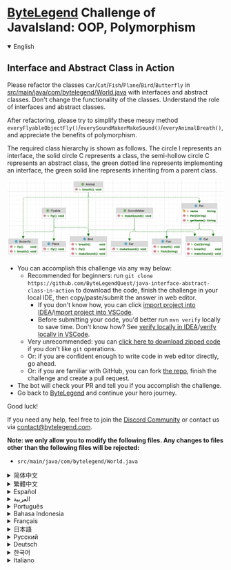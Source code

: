 # [ByteLegend](https://bytelegend.com) Challenge of JavaIsland: OOP, Polymorphism

<details open='true'>
<summary>English</summary>

## Interface and Abstract Class in Action

Please refactor the classes `Car`/`Cat`/`Fish`/`Plane`/`Bird`/`Butterfly` in [src/main/java/com/bytelegend/World.java](https://github.com/ByteLegendQuest/java-interface-abstract-class-in-action/blob/main/src/main/java/com/bytelegend/World.java) with interfaces and abstract classes.
Don't change the functionality of the classes. Understand the role of interfaces and abstract classes.

After refactoring, please try to simplify these messy method `everyFlyableObjectFly()`/`everySoundMakerMakeSound()`/`everyAnimalBreath()`, and appreciate the benefits of polymorphism.


The required class hierarchy is shown as follows.
The circle I represents an interface, the solid circle C represents a class, the semi-hollow circle C represents an abstract class,
the green dotted line represents implementing an interface, the green solid line represents inheriting from a parent class.

![uml](https://raw.githubusercontent.com/ByteLegendQuest/java-interface-abstract-class-in-action/main/docs/uml.png)

- You can accomplish this challenge via any way below:
  - Recommended for beginners: run `git clone https://github.com/ByteLegendQuest/java-interface-abstract-class-in-action` to download the code,
    finish the challenge in your local IDE, then copy/paste/submit the answer in web editor.
    - If you don't know how, you can click [import project into IDEA](https://github.com/ByteLegendQuest/java-interface-abstract-class-in-action/blob/main/docs/en/clone-and-import.md)/[import project into VSCode](https://github.com/ByteLegendQuest/java-interface-abstract-class-in-action/blob/main/docs/en/clone-and-import-vscode.md).
    - Before submitting your code, you'd better run `mvn verify` locally to save time. Don't know how? See [verify locally in IDEA](https://github.com/ByteLegendQuest/java-interface-abstract-class-in-action/blob/main/docs/en/run-mvn-verify-idea.md)/[verify locally in VSCode](https://github.com/ByteLegendQuest/java-interface-abstract-class-in-action/blob/main/docs/en/run-mvn-verify-vscode.md).
  - Very unrecommended: you can [click here to download zipped code](https://codeload.github.com/ByteLegendQuest/java-interface-abstract-class-in-action/zip/refs/heads/main) if you don't like `git` operations.
  - Or: if you are confident enough to write code in web editor directly, go ahead.
  - Or: if you are familiar with GitHub, you can fork [the repo](https://github.com/ByteLegendQuest/java-interface-abstract-class-in-action), finish the challenge and create a pull request.
- The bot will check your PR and tell you if you accomplish the challenge.
- Go back to [ByteLegend](https://bytelegend.com) and continue your hero journey.

Good luck!

If you need any help, feel free to join the [Discord Community](https://discord.gg/35RreUUGWt) or contact us via [contact@bytelegend.com](mailto:contact@bytelegend.com).

**Note: we only allow you to modify the following files.
Any changes to files other than the following files will be rejected:**

- `src/main/java/com/bytelegend/World.java`

</details>

<details>
<summary>简体中文</summary>

## 接口与抽象类实战

请使用接口和抽象类重构[src/main/java/com/bytelegend/World.java](https://github.com/ByteLegendQuest/java-interface-abstract-class-in-action/blob/main/src/main/java/com/bytelegend/World.java)中的`Car`/`Cat`/`Fish`/`Plane`/`Bird`/`Butterfly`类，不改变其功能，体会接口和抽象类的作用。

在完成重构后，请尝试简化啰嗦的`everyFlyableObjectFly()`/`everySoundMakerMakeSound()`/`everyAnimalBreath()`方法，体会多态的好处。


要求的继承体系如图所示。其中，圆圈I代表接口，实心圆圈C代表类，半空心圆圈C代表抽象类，绿色虚线代表实现接口，绿色实线代表继承父类。

![uml](https://raw.githubusercontent.com/ByteLegendQuest/java-interface-abstract-class-in-action/main/docs/uml.png)

- 你可以使用以下任意一种方法完成挑战：
  - 初学者推荐：运行`git clone https://git.bytelegend.com/ByteLegendQuest/java-interface-abstract-class-in-action`将代码下载到本地，在本地使用IDE调试完成后复制到网页编辑器里提交。
    - 如果你不知道怎么做，可以点击[导入IDEA](https://github.com/ByteLegendQuest/java-interface-abstract-class-in-action/blob/main/docs/zh_hans/clone-and-import.md)/[导入VSCode](https://github.com/ByteLegendQuest/java-interface-abstract-class-in-action/blob/main/docs/zh_hans/clone-and-import-vscode.md)。
    - 在提交之前，你最好先在本地运行`mvn verify`验证一下答案，以节约时间。不知道如何做？请查看[在IDEA中本地验证](https://github.com/ByteLegendQuest/java-interface-abstract-class-in-action/blob/main/docs/zh_hans/run-mvn-verify-idea.md)/[在VSCode中本地验证](https://github.com/ByteLegendQuest/java-interface-abstract-class-in-action/blob/main/docs/zh_hans/run-mvn-verify-vscode.md)。
  - 非常不推荐：如果你实在不喜欢`git`命令行操作，你可以[点击这里直接下载打包好的代码](https://ghcodeload.bytelegend.com/ByteLegendQuest/java-interface-abstract-class-in-action/zip/refs/heads/main)。
  - 或者：如果你非常自信不需要下载代码到本地调试，可以使用网页编辑器直接提交。
  - 或者：如果你对GitHub非常熟悉，你可以fork[这个仓库](https://github.com/ByteLegendQuest/java-interface-abstract-class-in-action)、完成挑战后，创建一个Pull Request。
- 机器人将会检查你的答案，告诉你你是否通过了挑战。
- 回到[字节传说](https://bytelegend.com)，然后继续你的英雄旅程。

祝你好运！

如果你需要任何帮助，欢迎加入官方玩家QQ群（在[首页](https://bytelegend.com)右下角的`联系 & 关于`菜单里可以找到入群方式）或者[Discord社区](https://discord.gg/PvmqK3hF)，或email至[contact@bytelegend.com](mailto:contact@bytelegend.com)。

**注意：我们只允许您修改以下文件，任何对其他文件的修改都会被拒绝：**

- `src/main/java/com/bytelegend/World.java`

</details>

<details>
<summary>繁體中文</summary>

接口和抽像類在行動
---------

請使用接口和抽像類重構[src/main/java/com/bytelegend/World.java](https://github.com/ByteLegendQuest/java-interface-abstract-class-in-action/blob/main/src/main/java/com/bytelegend/World.java)中的`Car` / `Cat` / `Fish` / `Plane` / `Bird` / `Butterfly`類。不要更改類的功能。了解接口和抽像類的作用。

重構之後，請盡量簡化這些亂七八糟的方法`everyFlyableObjectFly()` / `everySoundMakerMakeSound()` / `everyAnimalBreath()` ，體會多態的好處。

所需的類層次結構如下所示。圓圈I代表接口，實心圓C代表類，半空心圓C代表抽像類，綠色虛線代表實現接口，綠色實線代表從父類繼承。

![微升](https://raw.githubusercontent.com/ByteLegendQuest/java-interface-abstract-class-in-action/main/docs/uml.png)

-   您可以通過以下任何方式完成此挑戰：
    -   推薦給初學者：運行`git clone https://github.com/ByteLegendQuest/java-interface-abstract-class-in-action`下載代碼，在本地IDE中完成挑戰，然後復制/粘貼/提交答案網頁編輯器。
        -   如果你不知道怎麼做，你可以點擊[import project into IDEA](https://github.com/ByteLegendQuest/java-interface-abstract-class-in-action/blob/main/docs/en/clone-and-import.md) / [import project into VSCode](https://github.com/ByteLegendQuest/java-interface-abstract-class-in-action/blob/main/docs/en/clone-and-import-vscode.md) 。
        -   在提交代碼之前，您最好在本地運行`mvn verify`以節省時間。不知道怎麼樣？請參閱[在 IDEA](https://github.com/ByteLegendQuest/java-interface-abstract-class-in-action/blob/main/docs/en/run-mvn-verify-idea.md) [中進行本地驗證/在 VSCode 中進行本地驗證](https://github.com/ByteLegendQuest/java-interface-abstract-class-in-action/blob/main/docs/en/run-mvn-verify-vscode.md)。
    -   非常不推薦：如果你不喜歡`git`操作，可以[點擊這裡下載壓縮代碼](https://codeload.github.com/ByteLegendQuest/java-interface-abstract-class-in-action/zip/refs/heads/main)。
    -   或者：如果您有足夠的信心直接在 Web 編輯器中編寫代碼，請繼續。
    -   或者：如果你熟悉 GitHub，你可以 fork [倉庫](https://github.com/ByteLegendQuest/java-interface-abstract-class-in-action)，完成挑戰並創建一個拉取請求。
-   機器人會檢查你的 PR 並告訴你是否完成了挑戰。
-   回到[ByteLegend](https://bytelegend.com)繼續你的英雄之旅。

祝你好運！

如果您需要任何幫助，請隨時加入[Discord 社區](https://discord.gg/35RreUUGWt)或通過[contact@bytelegend.com](mailto:contact@bytelegend.com)聯繫我們。

**注意：我們只允許您修改以下文件。對以下文件以外的文件的任何更改都將被拒絕：**

-   `src/main/java/com/bytelegend/World.java`
</details>

<details>
<summary>Español</summary>

Interfaz y clase abstracta en acción
------------------------------------

Refactorice las clases `Car` / `Cat` / `Fish` / `Plane` / `Bird` / `Butterfly` en [src/main/java/com/bytelegend/World.java](https://github.com/ByteLegendQuest/java-interface-abstract-class-in-action/blob/main/src/main/java/com/bytelegend/World.java) con interfaces y clases abstractas. No cambie la funcionalidad de las clases. Comprender el papel de las interfaces y las clases abstractas.

Después de la refactorización, intente simplificar estos métodos complicados `everyFlyableObjectFly()` / `everySoundMakerMakeSound()` / `everyAnimalBreath()` , y aprecie los beneficios del polimorfismo.

La jerarquía de clases requerida se muestra a continuación. El círculo I representa una interfaz, el círculo sólido C representa una clase, el círculo semihueco C representa una clase abstracta, la línea punteada verde representa la implementación de una interfaz, la línea sólida verde representa la herencia de una clase principal.

![uml](https://raw.githubusercontent.com/ByteLegendQuest/java-interface-abstract-class-in-action/main/docs/uml.png)

-   Puede lograr este desafío de cualquier manera a continuación:
    -   Recomendado para principiantes: ejecute `git clone https://github.com/ByteLegendQuest/java-interface-abstract-class-in-action` para descargar el código, finalice el desafío en su IDE local, luego copie/pegue/envíe la respuesta en Editor web.
        -   Si no sabe cómo hacerlo, puede hacer clic en [importar proyecto a IDEA](https://github.com/ByteLegendQuest/java-interface-abstract-class-in-action/blob/main/docs/en/clone-and-import.md) / [importar proyecto a VSCode](https://github.com/ByteLegendQuest/java-interface-abstract-class-in-action/blob/main/docs/en/clone-and-import-vscode.md) .
        -   Antes de enviar su código, es mejor que ejecute `mvn verify` localmente para ahorrar tiempo. ¿No sabes cómo? Ver [verificar localmente en IDEA](https://github.com/ByteLegendQuest/java-interface-abstract-class-in-action/blob/main/docs/en/run-mvn-verify-idea.md) / [verificar localmente en VSCode](https://github.com/ByteLegendQuest/java-interface-abstract-class-in-action/blob/main/docs/en/run-mvn-verify-vscode.md) .
    -   Muy poco recomendado: puede [hacer clic aquí para descargar el código comprimido](https://codeload.github.com/ByteLegendQuest/java-interface-abstract-class-in-action/zip/refs/heads/main) si no le gustan las operaciones de `git` .
    -   O: si tiene la confianza suficiente para escribir código en el editor web directamente, adelante.
    -   O: si está familiarizado con GitHub, puede bifurcar [el repositorio](https://github.com/ByteLegendQuest/java-interface-abstract-class-in-action) , finalizar el desafío y crear una solicitud de extracción.
-   El bot verificará tu PR y te dirá si logras el desafío.
-   Regrese a [ByteLegend](https://bytelegend.com) y continúe su viaje de héroe.

¡Buena suerte!

Si necesita ayuda, no dude en unirse a la [comunidad de Discord](https://discord.gg/35RreUUGWt) o contáctenos a través de [contact@bytelegend.com](mailto:contact@bytelegend.com) .

**Nota: solo le permitimos modificar los siguientes archivos. Cualquier cambio en los archivos que no sean los siguientes archivos será rechazado:**

-   `src/main/java/com/bytelegend/World.java`
</details>

<details>
<summary>العربية</summary>

واجهة ودرجة الملخص في العمل
---------------------------

يرجى إعادة بناء الفئات `Car` / `Cat` / `Fish` / `Plane` / `Bird` / `Butterfly` في [src / main / java / com / bytelegend / World.java](https://github.com/ByteLegendQuest/java-interface-abstract-class-in-action/blob/main/src/main/java/com/bytelegend/World.java) باستخدام واجهات وفصول مجردة. لا تغير وظائف الفئات. فهم دور الواجهات والفئات المجردة.

بعد إعادة البناء ، يرجى محاولة تبسيط هذه الطريقة الفوضوية `everyFlyableObjectFly()` / `everySoundMakerMakeSound()` / `everyAnimalBreath()` وتقدير فوائد تعدد الأشكال.

يتم عرض التسلسل الهرمي المطلوب للفئة على النحو التالي. تمثل الدائرة I واجهة ، وتمثل الدائرة الصلبة C فئة ، وتمثل الدائرة شبه المجوفة C فئة مجردة ، ويمثل الخط المنقط الأخضر تنفيذ واجهة ، ويمثل الخط الصلب الأخضر الموروث من فئة أصل.

![uml](https://raw.githubusercontent.com/ByteLegendQuest/java-interface-abstract-class-in-action/main/docs/uml.png)

-   يمكنك إنجاز هذا التحدي بأي طريقة أدناه:
    -   موصى به للمبتدئين: قم بتشغيل `git clone https://github.com/ByteLegendQuest/java-interface-abstract-class-in-action` لتنزيل الكود ، وإنهاء التحدي في IDE المحلي الخاص بك ، ثم نسخ / لصق / إرسال الإجابة في محررشبكة.
        -   إذا كنت لا تعرف كيف يمكنك النقر فوق [استيراد مشروع إلى IDEA](https://github.com/ByteLegendQuest/java-interface-abstract-class-in-action/blob/main/docs/en/clone-and-import.md) / [استيراد مشروع إلى VSCode](https://github.com/ByteLegendQuest/java-interface-abstract-class-in-action/blob/main/docs/en/clone-and-import-vscode.md) .
        -   قبل إرسال التعليمات البرمجية الخاصة بك ، من الأفضل تشغيل `mvn verify` محليًا لتوفير الوقت. لا أعرف كيف؟ انظر [التحقق محليًا في IDEA](https://github.com/ByteLegendQuest/java-interface-abstract-class-in-action/blob/main/docs/en/run-mvn-verify-idea.md) / [تحقق محليًا في VSCode](https://github.com/ByteLegendQuest/java-interface-abstract-class-in-action/blob/main/docs/en/run-mvn-verify-vscode.md) .
    -   غير موصى به على الإطلاق: يمكنك [النقر هنا لتنزيل رمز مضغوط](https://codeload.github.com/ByteLegendQuest/java-interface-abstract-class-in-action/zip/refs/heads/main) إذا كنت لا تحب عمليات `git` .
    -   أو: إذا كنت واثقًا بدرجة كافية لكتابة التعليمات البرمجية في محرر الويب مباشرةً ، فابدأ.
    -   أو: إذا كنت معتادًا على GitHub ، فيمكنك تفرع [الريبو](https://github.com/ByteLegendQuest/java-interface-abstract-class-in-action) وإنهاء التحدي وإنشاء طلب سحب.
-   سيتحقق الروبوت من العلاقات العامة الخاصة بك ويخبرك إذا أنجزت التحدي.
-   ارجع إلى [ByteLegend وتابع](https://bytelegend.com) رحلة بطلك.

حظا طيبا وفقك الله!

إذا كنت بحاجة إلى أي مساعدة ، فلا تتردد في الانضمام إلى [مجتمع Discord](https://discord.gg/35RreUUGWt) أو الاتصال بنا عبر [contact@bytelegend.com](mailto:contact@bytelegend.com) .

**ملاحظة: نسمح لك فقط بتعديل الملفات التالية. سيتم رفض أي تغييرات يتم إجراؤها على الملفات بخلاف الملفات التالية:**

-   `src/main/java/com/bytelegend/World.java`
</details>

<details>
<summary>Português</summary>

Interface e classe abstrata em ação
-----------------------------------

Por favor refatore as classes `Car` / `Cat` / `Fish` / `Plane` / `Bird` / `Butterfly` em [src/main/java/com/bytelegend/World.java](https://github.com/ByteLegendQuest/java-interface-abstract-class-in-action/blob/main/src/main/java/com/bytelegend/World.java) com interfaces e classes abstratas. Não altere a funcionalidade das classes. Compreender o papel das interfaces e classes abstratas.

Após a refatoração, tente simplificar esses métodos `everyFlyableObjectFly()` / `everySoundMakerMakeSound()` / `everyAnimalBreath()` e aprecie os benefícios do polimorfismo.

A hierarquia de classe necessária é mostrada a seguir. O círculo I representa uma interface, o círculo sólido C representa uma classe, o círculo semi-oco C representa uma classe abstrata, a linha pontilhada verde representa a implementação de uma interface, a linha sólida verde representa a herança de uma classe pai.

![uml](https://raw.githubusercontent.com/ByteLegendQuest/java-interface-abstract-class-in-action/main/docs/uml.png)

-   Você pode realizar este desafio de qualquer maneira abaixo:
    -   Recomendado para iniciantes: execute `git clone https://github.com/ByteLegendQuest/java-interface-abstract-class-in-action` para baixar o código, conclua o desafio em seu IDE local e copie/cole/envie a resposta em editor web.
        -   Se você não sabe como, você pode clicar em [import project into IDEA](https://github.com/ByteLegendQuest/java-interface-abstract-class-in-action/blob/main/docs/en/clone-and-import.md) / [import project into VSCode](https://github.com/ByteLegendQuest/java-interface-abstract-class-in-action/blob/main/docs/en/clone-and-import-vscode.md) .
        -   Antes de enviar seu código, é melhor você executar `mvn verify` localmente para economizar tempo. Não sei como? Consulte [verificar localmente em IDEA](https://github.com/ByteLegendQuest/java-interface-abstract-class-in-action/blob/main/docs/en/run-mvn-verify-idea.md) / [verificar localmente em VSCode](https://github.com/ByteLegendQuest/java-interface-abstract-class-in-action/blob/main/docs/en/run-mvn-verify-vscode.md) .
    -   Muito não recomendado: você pode [clicar aqui para baixar o código zipado](https://codeload.github.com/ByteLegendQuest/java-interface-abstract-class-in-action/zip/refs/heads/main) se não gostar das operações do `git` .
    -   Ou: se você estiver confiante o suficiente para escrever código diretamente no editor da web, vá em frente.
    -   Ou: se você estiver familiarizado com o GitHub, você pode bifurcar [o repo](https://github.com/ByteLegendQuest/java-interface-abstract-class-in-action) , finalizar o desafio e criar um pull request.
-   O bot verificará seu PR e informará se você cumprir o desafio.
-   Volte para [ByteLegend](https://bytelegend.com) e continue sua jornada de herói.

Boa sorte!

Se precisar de ajuda, sinta-se à vontade para se juntar à [Comunidade Discord](https://discord.gg/35RreUUGWt) ou entre em contato conosco via [contact@bytelegend.com](mailto:contact@bytelegend.com) .

**Nota: só permitimos que você modifique os seguintes arquivos. Quaisquer alterações em arquivos que não sejam os arquivos a seguir serão rejeitadas:**

-   `src/main/java/com/bytelegend/World.java`
</details>

<details>
<summary>Bahasa Indonesia</summary>

Antarmuka dan Kelas Abstrak dalam Tindakan
------------------------------------------

Harap perbaiki kelas `Car` / `Cat` / `Fish` / `Plane` / `Bird` / `Butterfly` -kupu di [src/main/java/com/bytelegend/World.java](https://github.com/ByteLegendQuest/java-interface-abstract-class-in-action/blob/main/src/main/java/com/bytelegend/World.java) dengan antarmuka dan kelas abstrak. Jangan ubah fungsionalitas kelas. Memahami peran antarmuka dan kelas abstrak.

Setelah pemfaktoran ulang, coba sederhanakan metode berantakan ini `everyFlyableObjectFly()` / `everySoundMakerMakeSound()` / `everyAnimalBreath()` , dan hargai manfaat polimorfisme.

Hirarki kelas yang diperlukan ditunjukkan sebagai berikut. Lingkaran I mewakili antarmuka, lingkaran padat C mewakili kelas, lingkaran setengah berongga C mewakili kelas abstrak, garis putus-putus hijau mewakili implementasi antarmuka, garis hijau solid mewakili pewarisan dari kelas induk.

![uml](https://raw.githubusercontent.com/ByteLegendQuest/java-interface-abstract-class-in-action/main/docs/uml.png)

-   Anda dapat menyelesaikan tantangan ini melalui cara apa pun di bawah ini:
    -   Direkomendasikan untuk pemula: jalankan `git clone https://github.com/ByteLegendQuest/java-interface-abstract-class-in-action` untuk mengunduh kode, selesaikan tantangan di IDE lokal Anda, lalu salin/tempel/kirim jawabannya di editor web.
        -   Jika Anda tidak tahu caranya, Anda bisa mengklik [import project into IDEA](https://github.com/ByteLegendQuest/java-interface-abstract-class-in-action/blob/main/docs/en/clone-and-import.md) / [import project into VSCode](https://github.com/ByteLegendQuest/java-interface-abstract-class-in-action/blob/main/docs/en/clone-and-import-vscode.md) .
        -   Sebelum mengirimkan kode Anda, Anda sebaiknya menjalankan `mvn verify` secara lokal untuk menghemat waktu. Tidak tahu bagaimana? Lihat [verifikasi secara lokal di IDEA](https://github.com/ByteLegendQuest/java-interface-abstract-class-in-action/blob/main/docs/en/run-mvn-verify-idea.md) / [verifikasi secara lokal di VSCode](https://github.com/ByteLegendQuest/java-interface-abstract-class-in-action/blob/main/docs/en/run-mvn-verify-vscode.md) .
    -   Sangat tidak direkomendasikan: Anda dapat [mengklik di sini untuk mengunduh kode zip](https://codeload.github.com/ByteLegendQuest/java-interface-abstract-class-in-action/zip/refs/heads/main) jika Anda tidak menyukai operasi `git` .
    -   Atau: jika Anda cukup percaya diri untuk menulis kode di editor web secara langsung, silakan.
    -   Atau: jika Anda terbiasa dengan GitHub, Anda dapat melakukan fork [repo](https://github.com/ByteLegendQuest/java-interface-abstract-class-in-action) , menyelesaikan tantangan, dan membuat permintaan tarik.
-   Bot akan memeriksa PR Anda dan memberi tahu Anda jika Anda menyelesaikan tantangan.
-   Kembali ke [ByteLegend](https://bytelegend.com) dan lanjutkan perjalanan pahlawan Anda.

Semoga berhasil!

Jika Anda memerlukan bantuan, jangan ragu untuk bergabung dengan [Komunitas Discord](https://discord.gg/35RreUUGWt) atau hubungi kami melalui [contact@bytelegend.com](mailto:contact@bytelegend.com) .

**Catatan: kami hanya mengizinkan Anda untuk mengubah file berikut. Setiap perubahan pada file selain file berikut akan ditolak:**

-   `src/main/java/com/bytelegend/World.java`
</details>

<details>
<summary>Français</summary>

Interface et classe abstraite en action
---------------------------------------

Veuillez refactoriser les classes `Car` / `Cat` / `Fish` / `Plane` / `Bird` / `Butterfly` dans [src/main/java/com/bytelegend/World.java](https://github.com/ByteLegendQuest/java-interface-abstract-class-in-action/blob/main/src/main/java/com/bytelegend/World.java) avec des interfaces et des classes abstraites. Ne modifiez pas la fonctionnalité des classes. Comprendre le rôle des interfaces et des classes abstraites.

Après la refactorisation, essayez de simplifier ces méthodes désordonnées `everyFlyableObjectFly()` / `everySoundMakerMakeSound()` / `everyAnimalBreath()` , et appréciez les avantages du polymorphisme.

La hiérarchie de classes requise est illustrée ci-dessous. Le cercle I représente une interface, le cercle plein C représente une classe, le cercle semi-creux C représente une classe abstraite, le trait pointillé vert représente l'implémentation d'une interface, le trait plein vert représente l'héritage d'une classe mère.

![uml](https://raw.githubusercontent.com/ByteLegendQuest/java-interface-abstract-class-in-action/main/docs/uml.png)

-   Vous pouvez accomplir ce défi de n'importe quelle manière ci-dessous:
    -   Recommandé pour les débutants : lancez `git clone https://github.com/ByteLegendQuest/java-interface-abstract-class-in-action` pour télécharger le code, terminez le défi dans votre IDE local, puis copiez/collez/soumettez la réponse dans éditeur web.
        -   Si vous ne savez pas comment, vous pouvez cliquer sur [importer le projet dans IDEA](https://github.com/ByteLegendQuest/java-interface-abstract-class-in-action/blob/main/docs/en/clone-and-import.md) / [importer le projet dans VSCode](https://github.com/ByteLegendQuest/java-interface-abstract-class-in-action/blob/main/docs/en/clone-and-import-vscode.md) .
        -   Avant de soumettre votre code, vous feriez mieux d'exécuter `mvn verify` localement pour gagner du temps. Vous ne savez pas comment ? Voir [vérifier localement dans IDEA](https://github.com/ByteLegendQuest/java-interface-abstract-class-in-action/blob/main/docs/en/run-mvn-verify-idea.md) / [vérifier localement dans VSCode](https://github.com/ByteLegendQuest/java-interface-abstract-class-in-action/blob/main/docs/en/run-mvn-verify-vscode.md) .
    -   Très déconseillé : vous pouvez [cliquer ici pour télécharger le code compressé](https://codeload.github.com/ByteLegendQuest/java-interface-abstract-class-in-action/zip/refs/heads/main) si vous n'aimez pas les opérations `git` .
    -   Ou : si vous êtes suffisamment confiant pour écrire du code directement dans l'éditeur Web, continuez.
    -   Ou : si vous êtes familier avec GitHub, vous pouvez forker [le dépôt](https://github.com/ByteLegendQuest/java-interface-abstract-class-in-action) , terminer le défi et créer une demande d'extraction.
-   Le bot vérifiera votre PR et vous dira si vous accomplissez le défi.
-   Retournez à [ByteLegend](https://bytelegend.com) et continuez votre voyage de héros.

Bonne chance!

Si vous avez besoin d'aide, n'hésitez pas à rejoindre la [communauté Discord](https://discord.gg/35RreUUGWt) ou à nous contacter via [contact@bytelegend.com](mailto:contact@bytelegend.com) .

**Remarque : nous vous autorisons uniquement à modifier les fichiers suivants. Toute modification de fichiers autres que les fichiers suivants sera rejetée :**

-   `src/main/java/com/bytelegend/World.java`
</details>

<details>
<summary>日本語</summary>

動作中のインターフェースと抽象クラス
------------------

インターフェイスと抽象クラスを使用して、 [src / main / java / com / bytelegend/World.java](https://github.com/ByteLegendQuest/java-interface-abstract-class-in-action/blob/main/src/main/java/com/bytelegend/World.java)のクラス`Car` / `Cat` / `Fish` / `Plane` / `Bird` / `Butterfly`をリファクタリングしてください。クラスの機能を変更しないでください。インターフェイスと抽象クラスの役割を理解します。

リファクタリング後、これらの厄介なメソッド`everyFlyableObjectFly()` / `everySoundMakerMakeSound()` / `everyAnimalBreath()` （）を単純化して、ポリモーフィズムの利点を理解してください。

必要なクラス階層は次のとおりです。円Iはインターフェースを表し、実線の円Cはクラスを表し、半中空の円Cは抽象クラスを表し、緑色の点線はインターフェースの実装を表し、緑色の実線は親クラスからの継承を表します。

![uml](https://raw.githubusercontent.com/ByteLegendQuest/java-interface-abstract-class-in-action/main/docs/uml.png)

-   この課題は、以下のいずれかの方法で達成できます。
    -   初心者に推奨： `git clone https://github.com/ByteLegendQuest/java-interface-abstract-class-in-action`を実行してコードをダウンロードし、ローカルIDEでチャレンジを終了してから、で回答をコピー/貼り付け/送信します。 Webエディター。
        -   方法がわからない場合は、\[ [プロジェクトをIDEAにインポート](https://github.com/ByteLegendQuest/java-interface-abstract-class-in-action/blob/main/docs/en/clone-and-import.md)\]/\[ [プロジェクトをVSCodeにインポート](https://github.com/ByteLegendQuest/java-interface-abstract-class-in-action/blob/main/docs/en/clone-and-import-vscode.md)\]をクリックできます。
        -   コードを送信する前に、時間を節約するためにローカルで`mvn verify`実行することをお勧めします。方法がわかりませんか？ [IDEAでローカルに](https://github.com/ByteLegendQuest/java-interface-abstract-class-in-action/blob/main/docs/en/run-mvn-verify-idea.md)[検証する/VSCodeでローカルに](https://github.com/ByteLegendQuest/java-interface-abstract-class-in-action/blob/main/docs/en/run-mvn-verify-vscode.md)検証するを参照してください。
    -   非常に推奨されていません`git`操作が気に入らない場合は、 [ここをクリックしてzipコードをダウンロード](https://codeload.github.com/ByteLegendQuest/java-interface-abstract-class-in-action/zip/refs/heads/main)できます。
    -   または：Webエディターで直接コードを記述できる自信がある場合は、先に進んでください。
    -   または：GitHubに精通している場合は[、リポジトリ](https://github.com/ByteLegendQuest/java-interface-abstract-class-in-action)をフォークしてチャレンジを終了し、プルリクエストを作成できます。
-   ボットはPRをチェックし、チャレンジを達成したかどうかを通知します。
-   [ByteLegend](https://bytelegend.com)に戻り、ヒーローの旅を続けてください。

幸運を！

ヘルプが必要な場合は、 [Discordコミュニティ](https://discord.gg/35RreUUGWt)に参加するか、contact [@bytelegend.com](mailto:contact@bytelegend.com)からお問い合わせください。

**注：変更できるのは次のファイルのみです。次のファイル以外のファイルへの変更は拒否されます。**

-   `src/main/java/com/bytelegend/World.java`
</details>

<details>
<summary>Русский</summary>

Интерфейс и абстрактный класс в действии
----------------------------------------

Пожалуйста, рефакторинг классов `Car` / `Cat` / `Fish` / `Plane` / `Bird` / `Butterfly` в [src/main/java/com/bytelegend/World.java](https://github.com/ByteLegendQuest/java-interface-abstract-class-in-action/blob/main/src/main/java/com/bytelegend/World.java) с интерфейсами и абстрактными классами. Не изменяйте функциональность классов. Понимать роль интерфейсов и абстрактных классов.

После рефакторинга попробуйте упростить эти запутанные методы `everyFlyableObjectFly()` / `everySoundMakerMakeSound()` / `everyAnimalBreath()` и оцените преимущества полиморфизма.

Требуемая иерархия классов показана ниже. Круг I представляет интерфейс, сплошной круг C представляет класс, полупустой круг C представляет абстрактный класс, зеленая пунктирная линия представляет реализацию интерфейса, зеленая сплошная линия представляет наследование от родительского класса.

![умл](https://raw.githubusercontent.com/ByteLegendQuest/java-interface-abstract-class-in-action/main/docs/uml.png)

-   Вы можете выполнить эту задачу любым способом, указанным ниже:
    -   Рекомендуется для начинающих: запустите `git clone https://github.com/ByteLegendQuest/java-interface-abstract-class-in-action` , чтобы загрузить код, выполните задание в локальной среде IDE, затем скопируйте/вставьте/отправьте ответ в веб-редактор.
        -   Если вы не знаете как, вы можете нажать [импортировать проект в IDEA](https://github.com/ByteLegendQuest/java-interface-abstract-class-in-action/blob/main/docs/en/clone-and-import.md) / [импортировать проект в VSCode](https://github.com/ByteLegendQuest/java-interface-abstract-class-in-action/blob/main/docs/en/clone-and-import-vscode.md) .
        -   Перед отправкой кода вам лучше запустить `mvn verify` локально, чтобы сэкономить время. Не знаете как? См. « [Проверить локально в IDEA](https://github.com/ByteLegendQuest/java-interface-abstract-class-in-action/blob/main/docs/en/run-mvn-verify-idea.md) / [проверить локально в VSCode»](https://github.com/ByteLegendQuest/java-interface-abstract-class-in-action/blob/main/docs/en/run-mvn-verify-vscode.md) .
    -   Крайне не рекомендуется: вы можете [нажать здесь, чтобы загрузить заархивированный код](https://codeload.github.com/ByteLegendQuest/java-interface-abstract-class-in-action/zip/refs/heads/main) , если вам не нравятся операции `git` .
    -   Или: если вы достаточно уверены, чтобы писать код напрямую в веб-редакторе, вперед.
    -   Или: если вы знакомы с GitHub, вы можете разветвить [репозиторий](https://github.com/ByteLegendQuest/java-interface-abstract-class-in-action) , выполнить задание и создать запрос на включение.
-   Бот проверит ваш PR и сообщит, выполнили ли вы задание.
-   Вернитесь в [ByteLegend](https://bytelegend.com) и продолжайте свое героическое путешествие.

Удачи!

Если вам нужна помощь, присоединяйтесь к [сообществу Discord](https://discord.gg/35RreUUGWt) или свяжитесь с нами по [адресу contact@bytelegend.com](mailto:contact@bytelegend.com) .

**Примечание: мы разрешаем вам изменять только следующие файлы. Любые изменения в файлах, кроме следующих файлов, будут отклонены:**

-   `src/main/java/com/bytelegend/World.java`
</details>

<details>
<summary>Deutsch</summary>

Schnittstelle und abstrakte Klasse in Aktion
--------------------------------------------

Bitte überarbeiten Sie die Klassen `Car` / `Cat` / `Fish` / `Plane` / `Bird` / `Butterfly` in [src/main/java/com/bytelegend/World.java](https://github.com/ByteLegendQuest/java-interface-abstract-class-in-action/blob/main/src/main/java/com/bytelegend/World.java) mit Schnittstellen und abstrakten Klassen. Ändern Sie nicht die Funktionalität der Klassen. Verstehen Sie die Rolle von Schnittstellen und abstrakten Klassen.

Versuchen Sie nach dem Refactoring, diese chaotischen Methoden `everyFlyableObjectFly()` / `everySoundMakerMakeSound()` / `everyAnimalBreath()` zu vereinfachen, und schätzen Sie die Vorteile der Polymorphie.

Die erforderliche Klassenhierarchie wird wie folgt dargestellt. Der Kreis I stellt eine Schnittstelle dar, der durchgezogene Kreis C stellt eine Klasse dar, der halbhohle Kreis C stellt eine abstrakte Klasse dar, die grüne gepunktete Linie stellt die Implementierung einer Schnittstelle dar, die grüne durchgezogene Linie stellt das Erben von einer Elternklasse dar.

![ähm](https://raw.githubusercontent.com/ByteLegendQuest/java-interface-abstract-class-in-action/main/docs/uml.png)

-   Sie können diese Herausforderung auf eine der folgenden Arten meistern:
    -   Empfohlen für Anfänger: Führen Sie `git clone https://github.com/ByteLegendQuest/java-interface-abstract-class-in-action` aus, um den Code herunterzuladen, beenden Sie die Herausforderung in Ihrer lokalen IDE und kopieren/fügen Sie dann die Antwort ein/senden Sie sie ein Web-Editor.
        -   Wenn Sie nicht wissen wie, können Sie auf [Projekt in IDEA](https://github.com/ByteLegendQuest/java-interface-abstract-class-in-action/blob/main/docs/en/clone-and-import.md) [importieren / Projekt in VSCode importieren klicken](https://github.com/ByteLegendQuest/java-interface-abstract-class-in-action/blob/main/docs/en/clone-and-import-vscode.md) .
        -   Bevor Sie Ihren Code einreichen, sollten Sie `mvn verify` besser lokal ausführen, um Zeit zu sparen. Sie wissen nicht wie? Siehe [Lokal verifizieren in IDEA](https://github.com/ByteLegendQuest/java-interface-abstract-class-in-action/blob/main/docs/en/run-mvn-verify-idea.md) / [Lokal verifizieren in VSCode](https://github.com/ByteLegendQuest/java-interface-abstract-class-in-action/blob/main/docs/en/run-mvn-verify-vscode.md) .
    -   Sehr nicht zu empfehlen: Sie können [hier klicken, um den gezippten Code herunterzuladen,](https://codeload.github.com/ByteLegendQuest/java-interface-abstract-class-in-action/zip/refs/heads/main) wenn Sie `git` -Operationen nicht mögen.
    -   Oder: Wenn Sie sicher genug sind, Code direkt im Web-Editor zu schreiben, fahren Sie fort.
    -   Oder: Wenn Sie sich mit GitHub auskennen, können Sie [das Repo forken](https://github.com/ByteLegendQuest/java-interface-abstract-class-in-action) , die Challenge beenden und einen Pull-Request erstellen.
-   Der Bot überprüft Ihre PR und teilt Ihnen mit, ob Sie die Herausforderung meistern.
-   Gehen Sie zurück zu [ByteLegend](https://bytelegend.com) und setzen Sie Ihre Heldenreise fort.

Viel Glück!

Wenn Sie Hilfe benötigen, können Sie sich gerne der [Discord Community](https://discord.gg/35RreUUGWt) anschließen oder uns über [contact@bytelegend.com kontaktieren](mailto:contact@bytelegend.com) .

**Hinweis: Wir erlauben Ihnen nur, die folgenden Dateien zu ändern. Alle Änderungen an anderen Dateien als den folgenden Dateien werden abgelehnt:**

-   `src/main/java/com/bytelegend/World.java`
</details>

<details>
<summary>한국어</summary>

작동 중인 인터페이스 및 추상 클래스
--------------------

인터페이스 및 추상 클래스를 사용하여 [src/main/java/com/bytelegend/World.java](https://github.com/ByteLegendQuest/java-interface-abstract-class-in-action/blob/main/src/main/java/com/bytelegend/World.java) 의 `Car` / `Cat` / `Fish` / `Plane` / `Bird` / `Butterfly` 클래스를 리팩토링하십시오. 클래스의 기능을 변경하지 마십시오. 인터페이스와 추상 클래스의 역할을 이해합니다.

리팩토링 후 이 지저분한 메소드 `everyFlyableObjectFly()` / `everySoundMakerMakeSound()` / `everyAnimalBreath()` ) 를 단순화하고 다형성의 이점을 높이 평가하십시오.

필요한 클래스 계층은 다음과 같습니다. 원 I은 인터페이스를 나타내고, 실선 원 C는 클래스를 나타내고, 반 중공 원 C는 추상 클래스를 나타내고, 녹색 점선은 인터페이스 구현을 나타내고, 녹색 실선은 부모 클래스에서 상속을 나타냅니다.

![음](https://raw.githubusercontent.com/ByteLegendQuest/java-interface-abstract-class-in-action/main/docs/uml.png)

-   아래 방법을 통해 이 챌린지를 완료할 수 있습니다.
    -   초보자에게 권장: `git clone https://github.com/ByteLegendQuest/java-interface-abstract-class-in-action` 을 실행하여 코드를 다운로드하고 로컬 IDE에서 챌린지를 완료한 다음 복사/붙여넣기/제출 웹 에디터.
        -   방법을 모르는 경우 [프로젝트를 IDEA로](https://github.com/ByteLegendQuest/java-interface-abstract-class-in-action/blob/main/docs/en/clone-and-import.md) [가져오기 / 프로젝트를 VSCode로 가져](https://github.com/ByteLegendQuest/java-interface-abstract-class-in-action/blob/main/docs/en/clone-and-import-vscode.md) 오기를 클릭할 수 있습니다.
        -   코드를 제출하기 전에 시간을 절약하기 위해 로컬에서 `mvn verify` 를 실행하는 것이 좋습니다. 방법을 모르십니까? [IDEA에서 로컬로](https://github.com/ByteLegendQuest/java-interface-abstract-class-in-action/blob/main/docs/en/run-mvn-verify-idea.md) [확인/VSCode에서 로컬로](https://github.com/ByteLegendQuest/java-interface-abstract-class-in-action/blob/main/docs/en/run-mvn-verify-vscode.md) 확인을 참조하세요.
    -   매우 권장하지 않음: `git` 작업이 마음에 들지 않으면 [여기를 클릭하여 압축 코드를 다운로드](https://codeload.github.com/ByteLegendQuest/java-interface-abstract-class-in-action/zip/refs/heads/main) 할 수 있습니다.
    -   또는 웹 편집기에서 직접 코드를 작성할 만큼 자신이 있다면 계속 진행하십시오.
    -   또는 GitHub에 익숙하다면 리포지토리를 분기 [하고](https://github.com/ByteLegendQuest/java-interface-abstract-class-in-action) 챌린지를 완료하고 풀 요청을 생성할 수 있습니다.
-   봇은 PR을 확인하고 도전 과제를 달성했는지 알려줍니다.
-   [ByteLegend](https://bytelegend.com) 로 돌아가 영웅 여정을 계속하세요.

행운을 빕니다!

도움이 필요하면 언제든지 [Discord 커뮤니티](https://discord.gg/35RreUUGWt) 에 가입하거나 [contact@bytelegend.com](mailto:contact@bytelegend.com) 을 통해 문의하세요.

**참고: 다음 파일만 수정할 수 있습니다. 다음 파일 이외의 파일에 대한 변경 사항은 거부됩니다.**

-   `src/main/java/com/bytelegend/World.java`
</details>

<details>
<summary>Italiano</summary>

Interfaccia e classe astratta in azione
---------------------------------------

Per favore refactoring delle classi `Car` / `Cat` / `Fish` / `Plane` / `Bird` / `Butterfly` in [src/main/java/com/bytelegend/World.java](https://github.com/ByteLegendQuest/java-interface-abstract-class-in-action/blob/main/src/main/java/com/bytelegend/World.java) con interfacce e classi astratte. Non modificare la funzionalità delle classi. Comprendere il ruolo delle interfacce e delle classi astratte.

Dopo il refactoring, prova a semplificare questi metodi disordinati `everyFlyableObjectFly()` / `everySoundMakerMakeSound()` / `everyAnimalBreath()` e apprezza i vantaggi del polimorfismo.

La gerarchia delle classi richiesta è mostrata come segue. Il cerchio I rappresenta un'interfaccia, il cerchio pieno C rappresenta una classe, il cerchio semi-cavo C rappresenta una classe astratta, la linea tratteggiata verde rappresenta l'implementazione di un'interfaccia, la linea continua verde rappresenta l'ereditarietà da una classe genitore.

![uml](https://raw.githubusercontent.com/ByteLegendQuest/java-interface-abstract-class-in-action/main/docs/uml.png)

-   Puoi portare a termine questa sfida in qualsiasi modo di seguito:
    -   Consigliato per i principianti: esegui `git clone https://github.com/ByteLegendQuest/java-interface-abstract-class-in-action` per scaricare il codice, completa la sfida nel tuo IDE locale, quindi copia/incolla/invia la risposta in editore web.
        -   Se non sai come fare, puoi fare clic su [importa progetto in IDEA](https://github.com/ByteLegendQuest/java-interface-abstract-class-in-action/blob/main/docs/en/clone-and-import.md) / [importa progetto in VSCode](https://github.com/ByteLegendQuest/java-interface-abstract-class-in-action/blob/main/docs/en/clone-and-import-vscode.md) .
        -   Prima di inviare il codice, è meglio eseguire `mvn verify` in locale per risparmiare tempo. Non sai come? Vedere [verifica in locale in IDEA](https://github.com/ByteLegendQuest/java-interface-abstract-class-in-action/blob/main/docs/en/run-mvn-verify-idea.md) / [verifica in locale in VSCode](https://github.com/ByteLegendQuest/java-interface-abstract-class-in-action/blob/main/docs/en/run-mvn-verify-vscode.md) .
    -   Molto sconsigliato: puoi fare [clic qui per scaricare il codice zippato](https://codeload.github.com/ByteLegendQuest/java-interface-abstract-class-in-action/zip/refs/heads/main) se non ti piacciono le operazioni `git` .
    -   Oppure: se sei abbastanza sicuro da scrivere il codice direttamente nell'editor web, vai avanti.
    -   Oppure: se hai familiarità con GitHub, puoi eseguire il fork [del repository](https://github.com/ByteLegendQuest/java-interface-abstract-class-in-action) , completare la sfida e creare una richiesta pull.
-   Il bot controllerà il tuo PR e ti dirà se hai superato la sfida.
-   Torna a [ByteLegend](https://bytelegend.com) e continua il tuo viaggio da eroe.

In bocca al lupo!

Se hai bisogno di aiuto, non esitare a unirti alla [community di Discord](https://discord.gg/35RreUUGWt) o contattaci tramite [contact@bytelegend.com](mailto:contact@bytelegend.com) .

**Nota: ti permettiamo solo di modificare i seguenti file. Eventuali modifiche ai file diversi dai seguenti file verranno rifiutate:**

-   `src/main/java/com/bytelegend/World.java`
</details>
